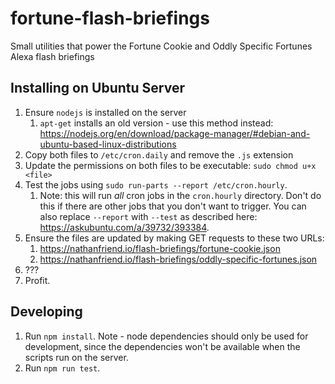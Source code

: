 # fortune-flash-briefings
Small utilities that power the Fortune Cookie and Oddly Specific Fortunes Alexa flash briefings

## Installing on Ubuntu Server

1. Ensure `nodejs` is installed on the server
    1. `apt-get` installs an old version - use this method instead: https://nodejs.org/en/download/package-manager/#debian-and-ubuntu-based-linux-distributions
2. Copy both files to `/etc/cron.daily` and remove the `.js` extension
3. Update the permissions on both files to be executable: `sudo chmod u+x <file>`
4. Test the jobs using `sudo run-parts --report /etc/cron.hourly`.
    1. Note: this will run _all_ cron jobs in the `cron.hourly` directory. Don't do this if there are other jobs that you don't want to trigger.  You can also replace `--report` with `--test` as described here: https://askubuntu.com/a/39732/393384.
5. Ensure the files are updated by making GET requests to these two URLs:
    1. https://nathanfriend.io/flash-briefings/fortune-cookie.json
    2. https://nathanfriend.io/flash-briefings/oddly-specific-fortunes.json
6. ???
7. Profit.

## Developing

1. Run `npm install`.  Note - node dependencies should only be used for development, since the dependencies won't be available when the scripts run on the server.
2. Run `npm run test`.